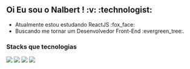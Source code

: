 <h2>Oi Eu sou o Nalbert ! :v: :technologist: </h2>
<ul>
  <li>Atualmente estou estudando ReactJS :fox_face:
  <li>Buscando me tornar um Desenvolvedor Front-End :evergreen_tree:.
</ul>

<h3>Stacks que tecnologias</h3>
<img src="https://img.shields.io/badge/html5-%23E34F26.svg?style=for-the-badge&logo=html5&logoColor=white">
<img src="https://img.shields.io/badge/css3-%231572B6.svg?style=for-the-badge&logo=css3&logoColor=white">
<img src="https://img.shields.io/badge/javascript-%23323330.svg?style=for-the-badge&logo=javascript&logoColor=%23F7DF1E">
<img src="https://img.shields.io/badge/node.js-6DA55F?style=for-the-badge&logo=node.js&logoColor=white">
